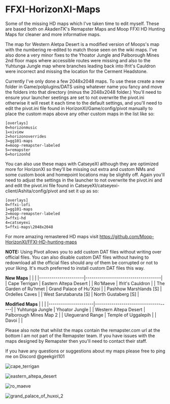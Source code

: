 # FFXI-HorizonXI-Maps
Some of the missing HD maps which I've taken time to edit myself.  These are based both on AkadenTK's Remapster Maps and Moop FFXI HD Hunting Maps for cleaner and more informative maps.

The map for Western Aletpa Desert is a modified version of Moops's map with the numbering re-edited to match those seen on the wiki maps.  I've also done a very minor fixes to the Yhoator Jungle and Palborough Mines 2nd floor maps where accessible routes were missing and also to the Yuhtunga Jungle map where branches leading back into Ifrit's Cauldron were incorrect and missing the location for the Cerment Headstone.

Currently I've only done a few 2048x2048 maps.  To use these create a new folder in Game/polplugins/DATS using whatever name you fancy and move the folders into that directory (minus the 2048x2048 folder.)  You'll need to ensure your launcher seetings are set to not overwrite the pivot.ini otherwise it will reset it each time to the default settings, and you'll need to edit the pivot.ini file found in HorizonXI/Game/config/pivot manually to place the custom maps above any other custom maps in the list like so:

	[overlays]
	0=horizonmusic
	1=xiview
	2=horizonoverrides
	3=gg101-maps
	4=moop-remapster-labeled
	5=remapster
	6=horizonhd

You can also use these maps with CatseyeXI although they are optimized more for HorizonXI so they'll be missing out extra and custom NMs and some custom book and homepoint locations may be slightly off.  Again you'll need to adjust the settings in the launcher to not overwrite the pivot.ini and and edit the pivot.ini file found in CatseyeXI/catseyexi-client/Ashita/config/pivot and set it up as so:

	[overlays]
	0=ffxi-lofi
	1=gg101-maps
	2=moop-remapster-labeled
	3=ffxi-hd
	4=catseyexi
	5=ffxi-maps\2048x2048

For more amazing remastered HD maps visit https://github.com/Moop-HorizonXI/FFXI-HD-hunting-maps

**NOTE:** Using Pivot allows you to add custom DAT files without writing over official files.  You can also disable custom DAT files without having to redownload all the official files should any of them be corrupted or not to your liking.  It's much preferred to install custom DAT files this way.

__New Maps__
|    <!-- -->          |        <!-- -->                     |
|----------------------|-------------------------------------|
| Cape Terrigan | Eastern Altepa Desert |
| Ro'Maeve | Ifrit's Cauldron |
| The Garden of Ru'hmet | Grand Palace of Hu'Xzoi |
| Pashhow Marshlands [S] | Ordelles Caves |
| West Sarutabaruta [S] | North Gustaberg [S] |

__Modified Maps__
|    <!-- -->          |        <!-- -->                     |
|----------------------|-------------------------------------|
| Yuhtunga Jungle | Yhoator Jungle |
| Western Altepa Desert | Palborough Mines Map 2 | 
| Uleguerand Range | Temple of Uggalepih |
| Davoi | |

Please also note that whilst the maps contain the remapster.com url at the bottom I am not part of the Remapster team.  If you have issues with the maps designed by Remapster then you'll need to contact their staff.

If you have any questions or suggestions about my maps please free to ping me on Discord @geekgirl101

![cape_terrigan](https://github.com/user-attachments/assets/3443727e-20cf-495f-9ef0-097f7ec24120)

![eastern_altepa_desert](https://github.com/user-attachments/assets/0b9276c3-da17-4eca-b042-a67f8f9fde34)

![ro_maeve](https://github.com/user-attachments/assets/f7a581dc-049b-4b7b-b9bc-a7be327d54a3)

![grand_palace_of_huxoi_2](https://github.com/user-attachments/assets/9560e2b1-2c5c-43d2-a6cb-ac95b0460bf9)
